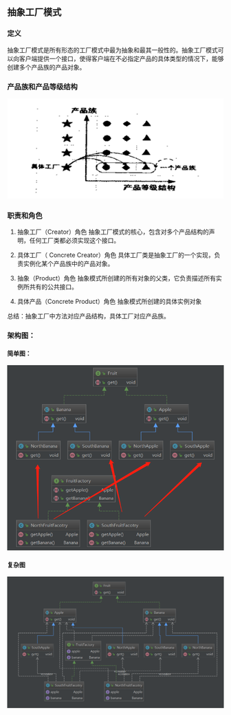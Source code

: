 


##  抽象工厂模式

### 定义

  抽象工厂模式是所有形态的工厂模式中最为抽象和最其一般性的。抽象工厂模式可以向客户端提供一个接口，使得客户端在不必指定产品的具体类型的情况下，能够创建多个产品族的产品对象。

### 产品族和产品等级结构



![1565736554599](assets/1565736554599.png)



### 职责和角色

1. 抽象工厂（Creator）角色
    抽象工厂模式的核心，包含对多个产品结构的声明，任何工厂类都必须实现这个接口。

2. 具体工厂（ Concrete  Creator）角色
    具体工厂类是抽象工厂的一个实现，负责实例化某个产品族中的产品对象。

3. 抽象（Product）角色
    抽象模式所创建的所有对象的父类，它负责描述所有实例所共有的公共接口。

4. 具体产品（Concrete Product）角色
    抽象模式所创建的具体实例对象


总结：抽象工厂中方法对应产品结构，具体工厂对应产品族。



### 架构图：

#### 简单图： 

![1565736528327](assets/1565736528327.png)



#### 复杂图

![1565807386656](assets/1565807386656.png)

